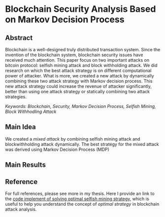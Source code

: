 # Blockchain Security Analysis Based on Markov Decision Process
## Abstract
Blockchain is a well-designed truly distributed transaction system. Since the invention of
the blockchain system, blockchain security issues have received much attention. This paper
focus on two important attacks on bitcoin protocol: selfish mining attack and block withholding
attack. We did research on which the best attack strategy is on different computational power
of attacker. What is more, we created a new attack by dynamically combining these two attack
strategy with Markov decision process. This new attack strategy could increase the revenue of
attacker significantly, better than using one attack strategy or statically combining two attack
strategies.

*Keywords: Blockchain, Security, Markov Decision Process, Selfish Mining, Block
Withhodling Attack*
## Main Idea
We created a *mixed attack* by combining selfish mining attack and blockwithholding attack dynamically. The best strategy for the mixed attack was derived using Markov Decision Process (MDP)

## Main Results

## Reference
For full references, please see more in my thesis. Here I provide an link to the [code implement of solving optimal selfish mining strategy](https://github.com/nirenzang/Optimal-Selfish-Mining-Strategies-in-Bitcoin), which is useful to help you understand the concept of *optimal strategy* in blockchain attack analysis.
